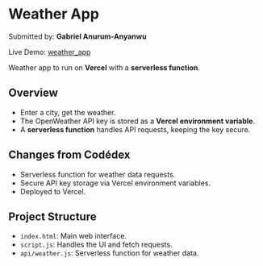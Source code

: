 # Weather App
Submitted by: **Gabriel Anurum-Anyanwu**

Live Demo: [weather_app](https://weather-app-sepia-xi-81.vercel.app/)

Weather app to run on **Vercel** with a **serverless function**.

## Overview

- Enter a city, get the weather.
- The OpenWeather API key is stored as a **Vercel environment variable**.
- A **serverless function** handles API requests, keeping the key secure.

## Changes from Codédex

- Serverless function for weather data requests.
- Secure API key storage via Vercel environment variables.
- Deployed to Vercel.

## Project Structure

- `index.html`: Main web interface.
- `script.js`: Handles the UI and fetch requests.
- `api/weather.js`: Serverless function for weather data.
